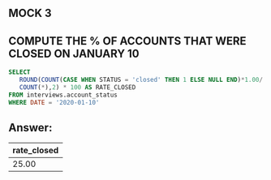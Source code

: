 ## MOCK 3 
 ## COMPUTE THE % OF ACCOUNTS THAT WERE CLOSED ON JANUARY 10 
 ````sql
 SELECT 
 	ROUND(COUNT(CASE WHEN STATUS = 'closed' THEN 1 ELSE NULL END)*1.00/
	COUNT(*),2) * 100 AS RATE_CLOSED 
 FROM interviews.account_status
 WHERE DATE = '2020-01-10' 
````
 ## Answer: 
 | rate_closed |
|-------------|
| 25.00       |




 
